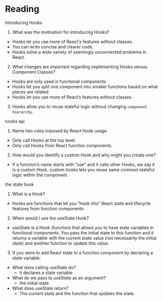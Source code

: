 # Reading

Introducing Hooks

1. What was the motivation for introducing Hooks?

- Hooks let you use more of React's features without classes.
- You can write concise and clearer code.
- Hooks solve a wide variety of seemingly unconnected problems in React.

2. What changes are important regarding implementing Hooks versus Component Classes?

- Hooks are only used in functional components
- Hooks let you split one component into smaller functions based on what pieces are related
- Hooks let you use more of React’s features without classes.

3. Hooks allow you to reuse stateful logic without changing `component hierarchy`.

hooks api

1. Name two rules imposed by React Hook usage.

- Only call Hooks at the top level.
- Only call Hooks from React function components. 

2. How would you identify a custom Hook and why might you create one?

- If a function’s name starts with ”use” and it calls other Hooks, we say it is a custom Hook. custom hooks lets you reuse same common stateful logic within the component.

the state hook

1. What is a Hook?

- Hooks are functions that let you “hook into” React state and lifecycle features from function components

2. When would I use the useState Hook?

- useState is a Hook (function) that allows you to have state variables in functional components. You pass the initial state to this function and it returns a variable with the current state value (not necessarily the initial state) and another function to update this value.

3. If you were to add React state to a function component by declaring a state variable:

- What does calling useState do?
  - it declares a state variable
- What do we pass to useState as an argument?
  - the initial state
- What does useState return?
  - The current state and the function that updates the state.
